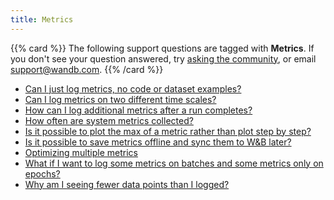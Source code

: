 ```yaml
---
title: Metrics 
---
```

{{% card %}}
The following support questions are tagged with <b>Metrics</b>. If you don't see 
your question answered, try [asking the community](https://community.wandb.ai/), 
or email [support@wandb.com](mailto:support@wandb.com).
{{% /card %}}
- [Can I just log metrics, no code or dataset examples?](just_log_metrics_no_code_dataset_examples.md)
- [Can I log metrics on two different time scales?](log_metrics_two_different_time_scales_example_log_training.md)
- [How can I log additional metrics after a run completes?](log_additional_metrics_run_completes.md)
- [How often are system metrics collected?](system_metrics_collected.md)
- [Is it possible to plot the max of a metric rather than plot step by step?](plot_max_metric.md)
- [Is it possible to save metrics offline and sync them to W&B later?](save_metrics_offline_sync_them_wb_later.md)
- [Optimizing multiple metrics](optimizing_multiple_metrics.md)
- [What if I want to log some metrics on batches and some metrics only on epochs?](log_metrics_batches_some_metrics_epochs.md)
- [Why am I seeing fewer data points than I logged?](seeing_fewer_data_points_logged.md)
